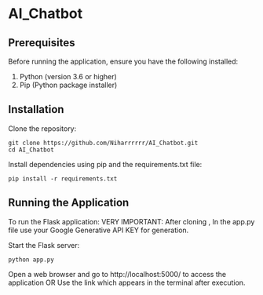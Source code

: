 # AI_Chatbot

## Prerequisites

Before running the application, ensure you have the following installed:

1) Python (version 3.6 or higher)
2) Pip (Python package installer)

## Installation

Clone the repository:
```
git clone https://github.com/Niharrrrrr/AI_Chatbot.git
cd AI_Chatbot
```

Install dependencies using pip and the requirements.txt file:
```
pip install -r requirements.txt
```
## Running the Application
To run the Flask application:
VERY IMPORTANT:
After cloning , In the app.py file use your Google Generative API KEY for generation.


Start the Flask server:

```
python app.py
```

Open a web browser and go to http://localhost:5000/ to access the application OR Use the link which appears in the terminal after execution.

